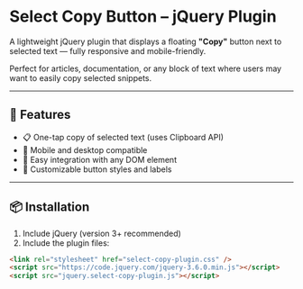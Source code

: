 # Select Copy Button – jQuery Plugin

A lightweight jQuery plugin that displays a floating **"Copy"** button next to selected text — fully responsive and mobile-friendly.

Perfect for articles, documentation, or any block of text where users may want to easily copy selected snippets.

---

## 🚀 Features

- 📋 One-tap copy of selected text (uses Clipboard API)
- 📱 Mobile and desktop compatible
- 🧩 Easy integration with any DOM element
- 🎨 Customizable button styles and labels

---

## 📦 Installation

1. Include jQuery (version 3+ recommended)
2. Include the plugin files:

```html
<link rel="stylesheet" href="select-copy-plugin.css" />
<script src="https://code.jquery.com/jquery-3.6.0.min.js"></script>
<script src="jquery.select-copy-plugin.js"></script>
```
